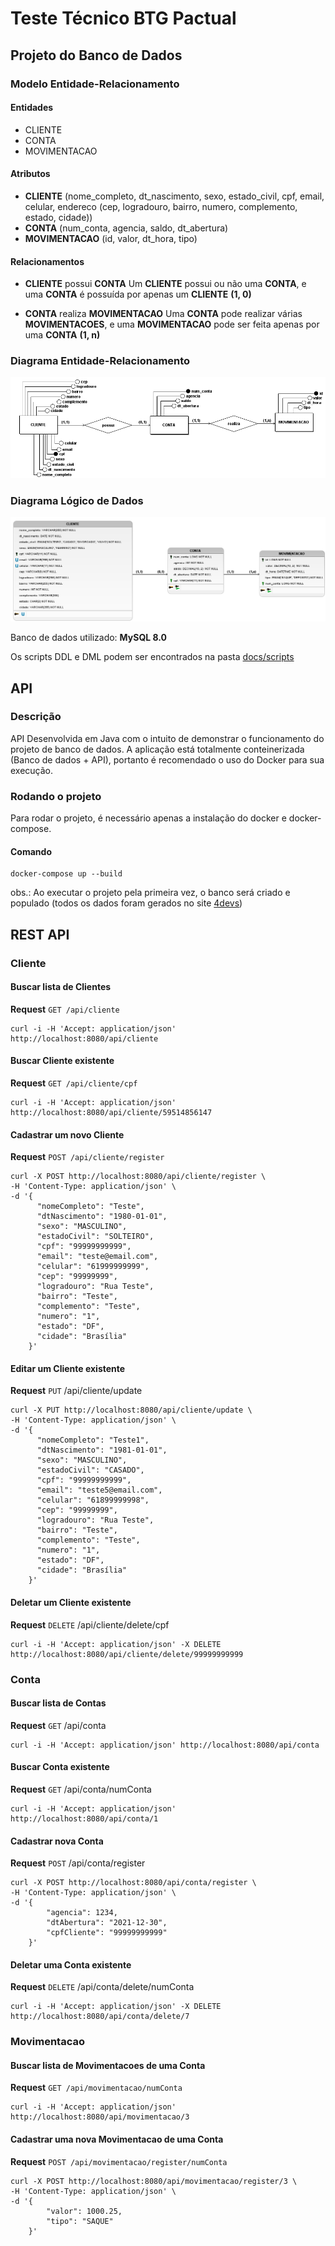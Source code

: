 # Teste Técnico BTG Pactual

## Projeto do Banco de Dados

### Modelo Entidade-Relacionamento

#### Entidades
- CLIENTE
- CONTA
- MOVIMENTACAO

#### Atributos
- **CLIENTE**  (nome\_completo,  dt\_nascimento,  sexo,  estado\_civil,  cpf,  email, celular,  endereco  (cep,  logradouro,  bairro,  numero,  complemento,  estado, cidade))
- **CONTA** (num\_conta, agencia, saldo, dt\_abertura)
- **MOVIMENTACAO** (id, valor, dt\_hora, tipo)

#### Relacionamentos
- **CLIENTE** possui **CONTA**
Um **CLIENTE** possui ou não uma **CONTA**, e uma **CONTA** é possuída por apenas um **CLIENTE**
**(1, 0)**

- **CONTA** realiza **MOVIMENTACAO**
Uma **CONTA** pode realizar várias **MOVIMENTACOES**, e uma   **MOVIMENTACAO** pode ser feita apenas por uma **CONTA**
**(1, n)**

### Diagrama Entidade-Relacionamento
![DER](docs/diagrams/der/DER.png)

### Diagrama Lógico de Dados
![DLD](docs/diagrams/dld/DLD.png)

Banco de dados utilizado: **MySQL 8.0**

Os scripts DDL e DML podem ser encontrados na pasta [docs/scripts](docs/scripts)

## API

### Descrição

API Desenvolvida em Java com o intuito de demonstrar o funcionamento do projeto de banco de dados. A aplicação está totalmente conteinerizada (Banco de dados + API), portanto é recomendado o uso do Docker para sua execução.

### Rodando o projeto

Para rodar o projeto, é necessário apenas a instalação do docker e docker-compose.

#### Comando
    docker-compose up --build

obs.: Ao executar o projeto pela primeira vez, o banco será criado e populado (todos os dados foram gerados no site [4devs](https://www.4devs.com.br/))
## REST API


### Cliente

#### Buscar lista de Clientes
**Request**
`GET /api/cliente`

    curl -i -H 'Accept: application/json' http://localhost:8080/api/cliente

#### Buscar Cliente existente
**Request**
`GET /api/cliente/cpf`

    curl -i -H 'Accept: application/json' http://localhost:8080/api/cliente/59514856147

#### Cadastrar um novo Cliente
**Request**
`POST /api/cliente/register`

    curl -X POST http://localhost:8080/api/cliente/register \
    -H 'Content-Type: application/json' \
    -d '{
          "nomeCompleto": "Teste",
          "dtNascimento": "1980-01-01",
          "sexo": "MASCULINO",
          "estadoCivil": "SOLTEIRO",
          "cpf": "99999999999",
          "email": "teste@email.com",
          "celular": "61999999999",
          "cep": "99999999",
          "logradouro": "Rua Teste",
          "bairro": "Teste",
          "complemento": "Teste",
          "numero": "1",
          "estado": "DF",
          "cidade": "Brasília"
	    }'

#### Editar um Cliente existente
**Request**
`PUT` /api/cliente/update

    curl -X PUT http://localhost:8080/api/cliente/update \
    -H 'Content-Type: application/json' \
    -d '{
          "nomeCompleto": "Teste1",
          "dtNascimento": "1981-01-01",
          "sexo": "MASCULINO",
          "estadoCivil": "CASADO",
          "cpf": "99999999999",
          "email": "teste5@email.com",
          "celular": "61899999998",
          "cep": "99999999",
          "logradouro": "Rua Teste",
          "bairro": "Teste",
          "complemento": "Teste",
          "numero": "1",
          "estado": "DF",
          "cidade": "Brasília"
	    }'

#### Deletar um Cliente existente
**Request**
`DELETE` /api/cliente/delete/cpf

    curl -i -H 'Accept: application/json' -X DELETE http://localhost:8080/api/cliente/delete/99999999999

### Conta

#### Buscar lista de Contas
**Request**
`GET` /api/conta

    curl -i -H 'Accept: application/json' http://localhost:8080/api/conta

#### Buscar Conta existente
**Request**
`GET` /api/conta/numConta

    curl -i -H 'Accept: application/json' http://localhost:8080/api/conta/1

#### Cadastrar nova Conta
**Request**
`POST` /api/conta/register

    curl -X POST http://localhost:8080/api/conta/register \
    -H 'Content-Type: application/json' \
    -d '{
            "agencia": 1234,
            "dtAbertura": "2021-12-30",
            "cpfCliente": "99999999999"
	    }'

#### Deletar uma Conta existente
**Request**
`DELETE` /api/conta/delete/numConta

    curl -i -H 'Accept: application/json' -X DELETE http://localhost:8080/api/conta/delete/7

### Movimentacao

#### Buscar lista de Movimentacoes de uma Conta
**Request**
`GET /api/movimentacao/numConta`

    curl -i -H 'Accept: application/json' http://localhost:8080/api/movimentacao/3

#### Cadastrar uma nova Movimentacao de uma Conta
**Request**
`POST /api/movimentacao/register/numConta`

    curl -X POST http://localhost:8080/api/movimentacao/register/3 \
    -H 'Content-Type: application/json' \
    -d '{
            "valor": 1000.25,
            "tipo": "SAQUE"
        }'
